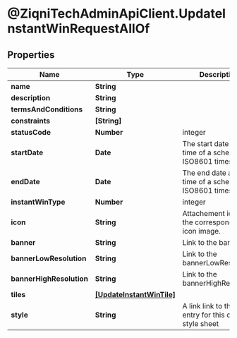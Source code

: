 # @ZiqniTechAdminApiClient.UpdateInstantWinRequestAllOf

## Properties

Name | Type | Description | Notes
------------ | ------------- | ------------- | -------------
**name** | **String** |  | [optional] 
**description** | **String** |  | [optional] 
**termsAndConditions** | **String** |  | [optional] 
**constraints** | **[String]** |  | [optional] 
**statusCode** | **Number** | integer | [optional] 
**startDate** | **Date** | The start date and time of a schedule. ISO8601 timestamp | [optional] 
**endDate** | **Date** | The end date and time of a schedule. ISO8601 timestamp | [optional] 
**instantWinType** | **Number** | integer | [optional] 
**icon** | **String** | Attachement id for the corresponding icon image. | [optional] 
**banner** | **String** | Link to the banner | [optional] 
**bannerLowResolution** | **String** | Link to the bannerLowResolution | [optional] 
**bannerHighResolution** | **String** | Link to the bannerHighResolution | [optional] 
**tiles** | [**[UpdateInstantWinTile]**](UpdateInstantWinTile.md) |  | [optional] 
**style** | **String** | A link link to the cms entry for this objects style sheet | [optional] 


